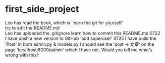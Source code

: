 # first_side_project

Leo has read the book, which is 'learn the git for yourself' <br>
try to edit the README.md <br>
Leo has uploaded the .gitignore
learn how to commit this README.md
0722 I have push a new version to GitHub 'add superuser'
0725 I have build the 'Post' in both admin.py & models.py
I should see the 'post → 文章‘ on the page 'localhost:8000/admin' which I have not.
Would you tell me what's wrong with this?
